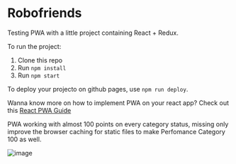 # Robofriends

Testing PWA with a little project containing React + Redux.

To run the project:

1. Clone this repo
2. Run `npm install`
3. Run `npm start`

To deploy your projecto on github pages, use `npm run deploy`.

Wanna know more on how to implement PWA on your react app? Check out this [React PWA Guide](https://create-react-app.dev/docs/making-a-progressive-web-app/)

PWA working with almost 100 points on every category status, missing only improve the browser caching for static files to make Perfomance Category 100 as well.

![image](https://user-images.githubusercontent.com/68268899/148338528-876884be-491b-4864-899f-45e6fe8cf2a5.png)
